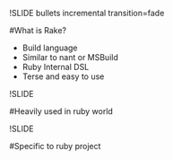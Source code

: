 !SLIDE bullets incremental transition=fade

#What is Rake?

* Build language
* Similar to nant or MSBuild
* Ruby Internal DSL
* Terse and easy to use

!SLIDE

#Heavily used in ruby world

!SLIDE

#Specific to ruby project
